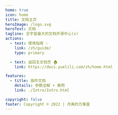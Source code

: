 ```yaml
---
home: true
icon: home
title: 文档主页
heroImage: /logo.svg
heroText: 文档
tagline: 全宇宙最大的文档开源中心(x)
actions:
  - text: 使用指南 💡
    link: /zh/guide/
    type: primary

  - text: 返回主文档页 🏠
    link: https://docs.yuelili.com/zh/home.html

features:
  - title: 插件文档
    details: 参数全解 + 案例
    link: ./Intro/Intro.html

copyright: false
footer: Copyright © 2022 | 月离的万事屋
---
```


